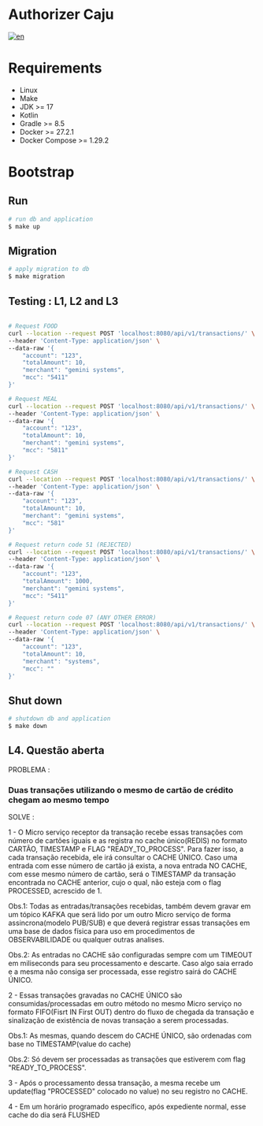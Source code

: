 # Authorizer Caju
[![en](https://img.shields.io/badge/lang-en-red.svg)](README.en.md)

# Requirements
* Linux
* Make
* JDK >= 17
* Kotlin
* Gradle >= 8.5
* Docker >= 27.2.1
* Docker Compose >= 1.29.2

# Bootstrap

## Run

```bash
# run db and application
$ make up  
```

## Migration

```bash
# apply migration to db
$ make migration
```

## Testing : L1, L2 and L3

```bash

# Request FOOD
curl --location --request POST 'localhost:8080/api/v1/transactions/' \
--header 'Content-Type: application/json' \
--data-raw '{
    "account": "123",
    "totalAmount": 10,
    "merchant": "gemini systems",
    "mcc": "5411"
}'

# Request MEAL
curl --location --request POST 'localhost:8080/api/v1/transactions/' \
--header 'Content-Type: application/json' \
--data-raw '{
    "account": "123",
    "totalAmount": 10,
    "merchant": "gemini systems",
    "mcc": "5811"
}'

# Request CASH
curl --location --request POST 'localhost:8080/api/v1/transactions/' \
--header 'Content-Type: application/json' \
--data-raw '{
    "account": "123",
    "totalAmount": 10,
    "merchant": "gemini systems",
    "mcc": "581"
}'

# Request return code 51 (REJECTED)
curl --location --request POST 'localhost:8080/api/v1/transactions/' \
--header 'Content-Type: application/json' \
--data-raw '{
    "account": "123",
    "totalAmount": 1000,
    "merchant": "gemini systems",
    "mcc": "5411"
}'

# Request return code 07 (ANY OTHER ERROR)
curl --location --request POST 'localhost:8080/api/v1/transactions/' \
--header 'Content-Type: application/json' \
--data-raw '{
    "account": "123",
    "totalAmount": 10,
    "merchant": "systems",
    "mcc": ""
}'


```

## Shut down

```bash
# shutdown db and application 
$ make down
```


## L4. Questão aberta

PROBLEMA :

### Duas transações utilizando o mesmo de cartão de crédito chegam ao mesmo tempo ####

SOLVE :

1 - O Micro serviço receptor da transação recebe essas transações com
número de cartões iguais e as registra no cache único(REDIS) no formato
CARTÃO, TIMESTAMP e FLAG "READY_TO_PROCESS". Para fazer isso, a cada transação recebida,
ele irá consultar o CACHE ÚNICO. Caso uma entrada com esse número de cartão já exista,
a nova entrada NO CACHE, com esse mesmo número de cartão, será o TIMESTAMP da transação 
encontrada no CACHE anterior, cujo o qual, não esteja com o flag PROCESSED, acrescido de 1.

Obs.1: Todas as entradas/transações recebidas, também devem gravar em um tópico KAFKA que será
lido por um outro Micro serviço de forma assincrona(modelo PUB/SUB) e que deverá registrar
essas transações em uma base de dados física para uso em procedimentos de OBSERVABILIDADE
ou qualquer outras analises.

Obs.2: As entradas no CACHE são configuradas sempre com um TIMEOUT em miliseconds para seu processamento
e descarte. Caso algo saia errado e a mesma não consiga ser processada, esse registro sairá do CACHE ÚNICO.

2 - Essas transações gravadas no CACHE ÚNICO são consumidas/processadas em outro método no mesmo Micro serviço
no formato FIFO(Fisrt IN First OUT) dentro do fluxo de chegada da transação e
sinalização de existência de novas transação a serem processadas.

Obs.1:  As mesmas, quando descem do CACHE ÚNICO, são ordenadas com base  no TIMESTAMP(value do cache)

Obs.2: Só devem ser processadas as transações que estiverem com flag "READY_TO_PROCESS".

3 - Após o processamento dessa transação, a mesma recebe um update(flag "PROCESSED" colocado no value)
no seu registro no CACHE.

4 - Em um horário programado específico, após expediente normal, esse cache do dia será FLUSHED


